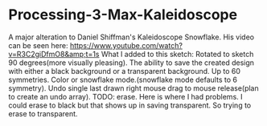 # Processing-3-Max-Kaleidoscope
A major alteration to Daniel Shiffman's Kaleidoscope Snowflake. His video can be seen here: https://www.youtube.com/watch?v=R3C2giDfmO8&amp;t=1s
What I added to this sketch:
Rotated to sketch 90 degrees(more visually pleasing).
The ability to save the created design with either a black background or a transparent background.
Up to 60 symmetries.
Color or snowflake mode.(snowflake mode defaults to 6 symmetry).
Undo single last drawn right mouse drag to mouse release(plan to create an undo array).
TODO: erase. Here is where I had problems. I could erase to black but that shows up in saving transparent. So trying to erase to transparent.
